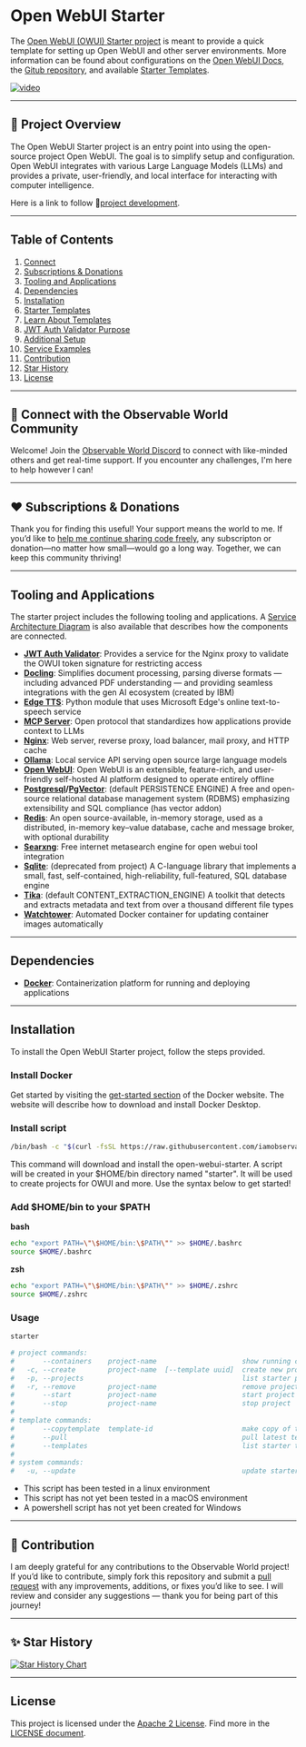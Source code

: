 <link rel="stylesheet" href="https://cdnjs.cloudflare.com/ajax/libs/font-awesome/6.0.0-beta3/css/all.min.css">

# Open WebUI Starter

The [Open WebUI (OWUI) Starter project](https://github.com/iamobservable/open-webui-starter) 
is meant to provide a quick template for setting up Open WebUI and other server 
environments. More information can be found about configurations on the 
[Open WebUI Docs](https://docs.openwebui.com/), the [Gitub repository](https://github.com/open-webui/open-webui), 
and available [Starter Templates](https://github.com/iamobservable/starter-templates).


[![video](https://github.com/user-attachments/assets/6185c8e9-93ab-4e2a-888a-9b256783167a)](https://github.com/user-attachments/assets/b3966df3-08e2-4467-b068-c38bd94f07c4)

---

## 👷 Project Overview

The Open WebUI Starter project is an entry point into using the open-source project Open WebUI. The goal is to simplify setup and configuration. Open WebUI integrates with various Large Language Models (LLMs) and provides a private, user-friendly, and local interface for interacting with computer intelligence.

Here is a link to follow 🔗[project development](https://github.com/users/iamobservable/projects/1).

---

## Table of Contents
1. [Connect](#-connect-with-the-observable-world-community)
2. [Subscriptions & Donations](#%EF%B8%8F-subscriptions--donations)
3. [Tooling and Applications](#tooling-and-applications)
4. [Dependencies](#dependencies)
5. [Installation](#installation)
6. [Starter Templates](https://github.com/iamobservable/starter-templates)
7. [Learn About Templates](https://github.com/iamobservable/starter-templates#locker-yaml-definition)
8. [JWT Auth Validator Purpose](https://github.com/iamobservable/starter-templates/tree/main/4b35c72a-6775-41cb-a717-26276f7ae56e#jwt-auth-validator-purpose)
9. [Additional Setup](https://github.com/iamobservable/starter-templates/tree/main/4b35c72a-6775-41cb-a717-26276f7ae56e#additional-setup)
10. [Service Examples](https://github.com/iamobservable/starter-templates/tree/main/4b35c72a-6775-41cb-a717-26276f7ae56e#service-examples)
11. [Contribution](#-contribution)
12. [Star History](#-star-history)
13. [License](#license)

---

## 📢 Connect with the Observable World Community

Welcome! Join the [Observable World Discord](https://discord.gg/xD89WPmgut) to connect with like-minded 
others and get real-time support. If you encounter any challenges, I'm here to help however I can!

---

## ❤️ Subscriptions & Donations

Thank you for finding this useful! Your support means the world to me. If you’d like to [help me 
continue sharing code freely](https://github.com/sponsors/iamobservable), any subscripton or donation—no matter 
how small—would go a long way. Together, we can keep this community thriving!

---

## Tooling and Applications

The starter project includes the following tooling and applications. A [Service Architecture Diagram](https://github.com/iamobservable/starter-templates/blob/main/4b35c72a-6775-41cb-a717-26276f7ae56e/docs/service-architecture-diagram.md) is also available that describes how the components are connected.

- **[JWT Auth Validator](https://github.com/iamobservable/jwt-auth-validator)**: Provides a service for the Nginx proxy to validate the OWUI token signature for restricting access
- **[Docling](https://github.com/docling-project/docling-serve)**: Simplifies document processing, parsing diverse formats — including advanced PDF understanding — and providing seamless integrations with the gen AI ecosystem (created by IBM)
- **[Edge TTS](https://github.com/rany2/edge-tts)**: Python module that uses Microsoft Edge's online text-to-speech service
- **[MCP Server](https://modelcontextprotocol.io/introduction)**: Open protocol that standardizes how applications provide context to LLMs
- **[Nginx](https://nginx.org/)**: Web server, reverse proxy, load balancer, mail proxy, and HTTP cache
- **[Ollama](https://ollama.com/)**: Local service API serving open source large language models
- **[Open WebUI](https://openwebui.com/)**: Open WebUI is an extensible, feature-rich, and user-friendly self-hosted AI platform designed to operate entirely offline
- **[Postgresql](https://www.postgresql.org/)/[PgVector](https://github.com/pgvector/pgvector)**: (default PERSISTENCE ENGINE) A free and open-source relational database management system (RDBMS) emphasizing extensibility and SQL compliance (has vector addon)
- **[Redis](https://redis.io/)**: An open source-available, in-memory storage, used as a distributed, in-memory key–value database, cache and message broker, with optional durability
- **[Searxng](https://docs.searxng.org/)**: Free internet metasearch engine for open webui tool integration
- **[Sqlite](https://www.sqlite.org/index.html)**: (deprecated from project) A C-language library that implements a small, fast, self-contained, high-reliability, full-featured, SQL database engine
- **[Tika](https://tika.apache.org/)**: (default CONTENT_EXTRACTION_ENGINE) A toolkit that detects and extracts metadata and text from over a thousand different file types
- **[Watchtower](https://github.com/containrrr/watchtower)**: Automated Docker container for updating container images automatically

---


## Dependencies

- **[Docker](https://docs.docker.com/)**: Containerization platform for running and deploying applications

---

## Installation

To install the Open WebUI Starter project, follow the steps provided.


### Install Docker

Get started by visiting the [get-started section](https://www.docker.com/get-started/) of the Docker website. The website will describe how to download and install Docker Desktop.


### Install script

```bash
/bin/bash -c "$(curl -fsSL https://raw.githubusercontent.com/iamobservable/open-webui-starter/main/install.sh)"
```

This command will download and install the open-webui-starter. A script will be
created in your $HOME/bin directory named "starter". It will be used to create
projects for OWUI and more. Use the syntax below to get started!

### Add $HOME/bin to your $PATH

**bash**
```bash
echo "export PATH=\"\$HOME/bin:\$PATH\"" >> $HOME/.bashrc
source $HOME/.bashrc
```

**zsh**
```zsh
echo "export PATH=\"\$HOME/bin:\$PATH\"" >> $HOME/.zshrc
source $HOME/.zshrc
```

### Usage

```bash
starter

# project commands:
#       --containers    project-name                     show running containers
#   -c, --create        project-name  [--template uuid]  create new project
#   -p, --projects                                       list starter projects
#   -r, --remove        project-name                     remove project
#       --start         project-name                     start project
#       --stop          project-name                     stop project
# 
# template commands:
#       --copytemplate  template-id                      make copy of template
#       --pull                                           pull latest templates
#       --templates                                      list starter templates
# 
# system commands:
#   -u, --update                                         update starter command
```

- This script has been tested in a linux environment
- This script has not yet been tested in a macOS environment
- A powershell script has not yet been created for Windows


---

## 💪 Contribution

I am deeply grateful for any contributions to the Observable World project! If you’d like to contribute, 
simply fork this repository and submit a [pull request](https://github.com/iamobservable/open-webui-starter/pulls) with any improvements, additions, or fixes you’d like to see. I will review and consider any suggestions — thank you for being part of this journey!


---

## ✨ Star History

[![Star History Chart](https://api.star-history.com/svg?repos=iamobservable/open-webui-starter&type=Date)](https://www.star-history.com/#iamobservable/open-webui-starter&Date)


---

## License

This project is licensed under the [Apache 2 License](https://github.com/iamobservable/open-webui-starter?tab=Apache-2.0-1-ov-file#readme). Find more in the [LICENSE document](https://github.com/iamobservable/open-webui-starter/blob/main/LICENSE).

